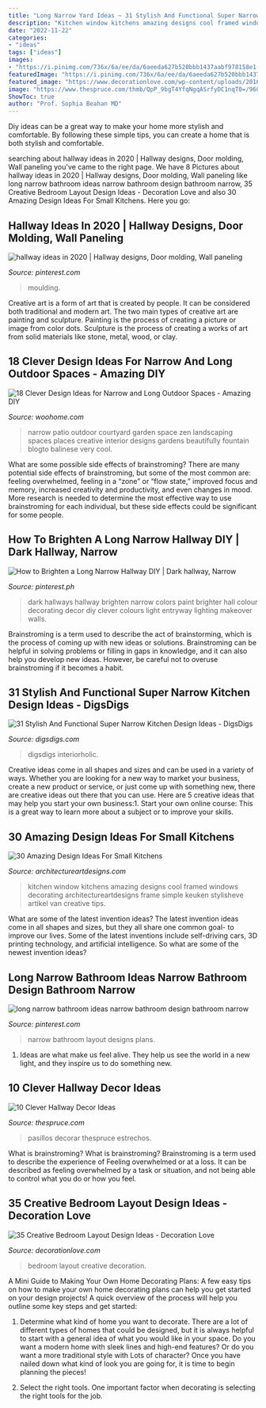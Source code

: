 ```yaml
---
title: "Long Narrow Yard Ideas ~ 31 Stylish And Functional Super Narrow Kitchen Design Ideas"
description: "Kitchen window kitchens amazing designs cool framed windows decorating architectureartdesigns frame simple keuken stylisheve artikel van creative tips"
date: "2022-11-22"
categories:
- "ideas"
tags: ["ideas"]
images:
- "https://i.pinimg.com/736x/6a/ee/da/6aeeda627b520bbb1437aabf978158e1--rental-makeover-dark-hallway.jpg"
featuredImage: "https://i.pinimg.com/736x/6a/ee/da/6aeeda627b520bbb1437aabf978158e1--rental-makeover-dark-hallway.jpg"
featured_image: "https://www.decorationlove.com/wp-content/uploads/2016/07/Long-Narrow-Bedroom-Design-Ideas.jpg"
image: "https://www.thespruce.com/thmb/QpP_9bgT4YfqNgqASrfyDC1nqT0=/960x0/filters:no_upscale():max_bytes(150000):strip_icc()/5_-_Bigger_Than_the_Three_of_Us-5b4e528c46e0fb0037647ecc.jpg"
ShowToc: true
author: "Prof. Sophia Beahan MD"
---
```



Diy ideas can be a great way to make your home more stylish and comfortable. By following these simple tips, you can create a home that is both stylish and comfortable.

	

		
searching about hallway ideas in 2020 | Hallway designs, Door molding, Wall paneling you've came to the right page. We have 8 Pictures about hallway ideas in 2020 | Hallway designs, Door molding, Wall paneling like long narrow bathroom ideas narrow bathroom design bathroom narrow, 35 Creative Bedroom Layout Design Ideas - Decoration Love and also 30 Amazing Design Ideas For Small Kitchens. Here you go:
		
    
## Hallway Ideas In 2020 | Hallway Designs, Door Molding, Wall Paneling

<img loading=lazy src="https://i.pinimg.com/736x/81/e2/b1/81e2b15afed7d51c748f5cfd992e46e6.jpg" onerror="this.onerror=null;this.src='https://tse4.mm.bing.net/th?id=OIP.6TBO--Jbvzl9g3P9i3pUuwHaJ3&amp;pid=15.1';" alt="hallway ideas in 2020 | Hallway designs, Door molding, Wall paneling">

_Source: pinterest.com_

>moulding. 

	

Creative art is a form of art that is created by people. It can be considered both traditional and modern art. The two main types of creative art are painting and sculpture. Painting is the process of creating a picture or image from color dots. Sculpture is the process of creating a works of art from solid materials like stone, metal, wood, or clay.

    
## 18 Clever Design Ideas For Narrow And Long Outdoor Spaces - Amazing DIY

<img loading=lazy src="https://www.woohome.com/wp-content/uploads/2015/03/narrow-space-designs-woohome-11.jpg" onerror="this.onerror=null;this.src='https://tse4.mm.bing.net/th?id=OIP.upmwZ30DNXQSMHKgSyXw2QHaJ4&amp;pid=15.1';" alt="18 Clever Design Ideas for Narrow and Long Outdoor Spaces - Amazing DIY">

_Source: woohome.com_

>narrow patio outdoor courtyard garden space zen landscaping spaces places creative interior designs gardens beautifully fountain blogto balinese very cool. 

	

What are some possible side effects of brainstroming?
There are many potential side effects of brainstroming, but some of the most common are: feeling overwhelmed, feeling in a “zone” or “flow state,” improved focus and memory, increased creativity and productivity, and even changes in mood. More research is needed to determine the most effective way to use brainstroming for each individual, but these side effects could be significant for some people.

    
## How To Brighten A Long Narrow Hallway DIY | Dark Hallway, Narrow

<img loading=lazy src="https://i.pinimg.com/736x/6a/ee/da/6aeeda627b520bbb1437aabf978158e1--rental-makeover-dark-hallway.jpg" onerror="this.onerror=null;this.src='https://tse3.mm.bing.net/th?id=OIP.COO9DED9J6Y4f5xbSoEpUQHaJ3&amp;pid=15.1';" alt="How to Brighten a Long Narrow Hallway DIY | Dark hallway, Narrow">

_Source: pinterest.ph_

>dark hallways hallway brighten narrow colors paint brighter hall colour decorating decor diy clever colours light entryway lighting makeover walls. 

	

Brainstroming is a term used to describe the act of brainstorming, which is the process of coming up with new ideas or solutions. Brainstroming can be helpful in solving problems or filling in gaps in knowledge, and it can also help you develop new ideas. However, be careful not to overuse brainstroming if it becomes a habit.

    
## 31 Stylish And Functional Super Narrow Kitchen Design Ideas - DigsDigs

<img loading=lazy src="https://www.digsdigs.com/photos/stylish-and-functional-narrow-kitchen-design-ideas-12-554x834.jpg" onerror="this.onerror=null;this.src='https://tse2.mm.bing.net/th?id=OIP.Mfz5NgFu7gYU9TNfhJ85jwHaLJ&amp;pid=15.1';" alt="31 Stylish And Functional Super Narrow Kitchen Design Ideas - DigsDigs">

_Source: digsdigs.com_

>digsdigs interiorholic. 

	

Creative ideas come in all shapes and sizes and can be used in a variety of ways. Whether you are looking for a new way to market your business, create a new product or service, or just come up with something new, there are creative ideas out there that you can use. Here are 5 creative ideas that may help you start your own business:1. Start your own online course: This is a great way to learn more about a subject or to improve your skills.

    
## 30 Amazing Design Ideas For Small Kitchens

<img loading=lazy src="http://www.architectureartdesigns.com/wp-content/uploads/2013/04/ArchitectureArtDesigns-1727.jpg" onerror="this.onerror=null;this.src='https://tse2.mm.bing.net/th?id=OIP.Cz4U2E60jF_trm-kapZzswHaJL&amp;pid=15.1';" alt="30 Amazing Design Ideas For Small Kitchens">

_Source: architectureartdesigns.com_

>kitchen window kitchens amazing designs cool framed windows decorating architectureartdesigns frame simple keuken stylisheve artikel van creative tips. 

	

What are some of the latest invention ideas?
The latest invention ideas come in all shapes and sizes, but they all share one common goal- to improve our lives. Some of the latest inventions include self-driving cars, 3D printing technology, and artificial intelligence. So what are some of the newest invention ideas?

    
## Long Narrow Bathroom Ideas Narrow Bathroom Design Bathroom Narrow

<img loading=lazy src="https://i.pinimg.com/736x/d0/1b/59/d01b59bdf754334410bfa019b3e86f95.jpg" onerror="this.onerror=null;this.src='https://tse4.mm.bing.net/th?id=OIP.BPYYBuQ5WjrkhDmGNLFonQHaJ4&amp;pid=15.1';" alt="long narrow bathroom ideas narrow bathroom design bathroom narrow">

_Source: pinterest.com_

>narrow bathroom layout designs plans. 

	

1. Ideas are what make us feel alive. They help us see the world in a new light, and they inspire us to do something new.

    
## 10 Clever Hallway Decor Ideas

<img loading=lazy src="https://www.thespruce.com/thmb/QpP_9bgT4YfqNgqASrfyDC1nqT0=/960x0/filters:no_upscale():max_bytes(150000):strip_icc()/5_-_Bigger_Than_the_Three_of_Us-5b4e528c46e0fb0037647ecc.jpg" onerror="this.onerror=null;this.src='https://tse2.mm.bing.net/th?id=OIP.NSjdHd_I9jypUEuRIu0C5wHaLD&amp;pid=15.1';" alt="10 Clever Hallway Decor Ideas">

_Source: thespruce.com_

>pasillos decorar thespruce estrechos. 

	

What is brainstroming?
What is brainstroming? Brainstroming is a term used to describe the experience of Feeling overwhelmed or at a loss. It can be described as feeling overwhelmed by a task or situation, and not being able to control what you do or how you feel.

    
## 35 Creative Bedroom Layout Design Ideas - Decoration Love

<img loading=lazy src="https://www.decorationlove.com/wp-content/uploads/2016/07/Long-Narrow-Bedroom-Design-Ideas.jpg" onerror="this.onerror=null;this.src='https://tse4.mm.bing.net/th?id=OIP.vP0uhbHSb_bptg6wXpD2fQHaJ-&amp;pid=15.1';" alt="35 Creative Bedroom Layout Design Ideas - Decoration Love">

_Source: decorationlove.com_

>bedroom layout creative decoration. 

	

A Mini Guide to Making Your Own Home Decorating Plans:
A few easy tips on how to make your own home decorating plans can help you get started on your design projects! A quick overview of the process will help you outline some key steps and get started:
1. Determine what kind of home you want to decorate. There are a lot of different types of homes that could be designed, but it is always helpful to start with a general idea of what you would like in your space. Do you want a modern home with sleek lines and high-end features? Or do you want a more traditional style with Lots of character? Once you have nailed down what kind of look you are going for, it is time to begin planning the pieces!

2. Select the right tools. One important factor when decorating is selecting the right tools for the job.

